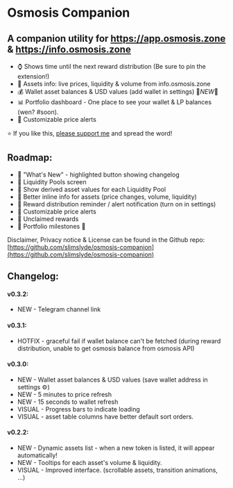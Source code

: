 # Osmosis Companion

## A companion utility for https://app.osmosis.zone & https://info.osmosis.zone

- ⌚ Shows time until the next reward distribution (Be sure to pin the extension!)
- 🧪 Assets info: live prices, liquidity & volume from info.osmosis.zone
- 💰 Wallet asset balances & USD values (add wallet in settings) 🚨*NEW*🚨
- 📊 Portfolio dashboard - One place to see your wallet & LP balances (wen? #soon).
- 🔔 Customizable price alerts

⭐ If you like this, [please support me](https://app.starname.me/profile/jason) and spread the word!


## Roadmap:
- 📌 "What's New" - highlighted button showing changelog
- 📌 Liquidity Pools screen
- 📌 Show derived asset values for each Liquidity Pool
- 📌 Better inline info for assets (price changes, volume, liquidity)
- 📌 Reward distribution reminder / alert notification (turn on in settings)
- 📌 Customizable price alerts
- 📌 Unclaimed rewards
- 📌 Portfolio milestones 🎉

Disclaimer, Privacy notice & License can be found in the Github repo:
[https://github.com/slimslyde/osmosis-companion](https://github.com/slimslyde/osmosis-companion)


## Changelog:

#### v0.3.2:
- NEW - Telegram channel link

#### v0.3.1:
- HOTFIX - graceful fail if wallet balance can't be fetched (during reward distribution, unable to get osmosis balance from osmosis API)

#### v0.3.0:

- NEW - Wallet asset balances & USD values (save wallet address in settings ⚙)
- NEW - 5 minutes to price refresh
- NEW - 15 seconds to wallet refresh
- VISUAL - Progress bars to indicate loading
- VISUAL - asset table columns have better default sort orders.

#### v0.2.2:

- NEW - Dynamic assets list - when a new token is listed, it will appear automatically!
- NEW - Tooltips for each asset's volume & liquidity.
- VISUAL - Improved interface. (scrollable assets, transition animations, ...)
